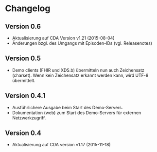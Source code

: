 ﻿Changelog
=========

Version 0.6
-----------
* Aktualisierung auf CDA Version v1.21 (2015-08-04)
* Änderungen bzgl. des Umgangs mit Episoden-IDs (vgl. Releasenotes)

Version 0.5
-----------
* Demo clients (FHIR und XDS.b) übermitteln nun auch Zeichensatz (charset).
Wenn kein Zeichensatz erkannt werden kann, wird UTF-8 übermittelt.

Version 0.4.1
-------------
* Ausführlichere Ausgabe beim Start des Demo-Servers. 
* Dokumentation (web) zum Start des Demo-Servers für externen Netzwerkzugriff.

Version 0.4
-----------
* Aktualisierung auf CDA version v1.17 (2015-11-18)
